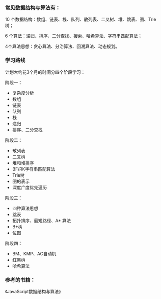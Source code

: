 ### 常见数据结构与算法有：

10 个数据结构：数组、链表、栈、队列、散列表、二叉树、堆、跳表、图、Trie 树；

6 个算法：递归、排序、二分查找、搜索、哈希算法、字符串匹配算法；

4个算法思想：贪心算法、分治算法、回溯算法、动态规划。

### 学习路线

计划大约花3个月的时间分四个阶段学习：

阶段一：

+ 复杂度分析
+ 数组
+ 链表
+ 队列
+ 栈
+ 递归
+ 排序、二分查找

阶段二：

+ 散列表
+ 二叉树
+ 堆和堆排序
+ BF/RK字符串匹配算法
+ Trie树
+ 图的表示
+ 深度广度优先遍历

阶段三：

+ 四种算法思想
+ 跳表
+ 拓扑排序、最短路径、A* 算法
+ B+树
+ 位图

阶段四：

+ BM、KMP、AC自动机
+ 红黑树
+ 哈希算法



### 参考的书籍：

《JavaScript数据结构与算法》


